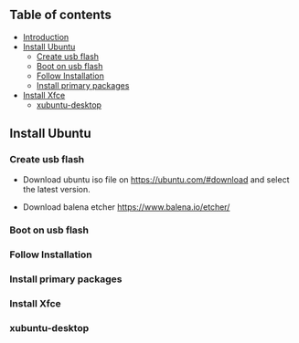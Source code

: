 ## Table of contents

* [Introduction](#introduction)
* [Install Ubuntu](#ubuntu-install)
  * [Create usb flash](#usb-flash)
  * [Boot on usb flash](#boot-on-usb-flash)
  * [Follow Installation](#follow-installation)
  * [Install primary packages](#primary-packages-install)
* [Install Xfce](#xfce)
  * [xubuntu-desktop](#xubuntu-desktop)

## Install Ubuntu

### Create usb flash

 - Download ubuntu iso file on https://ubuntu.com/#download and select the latest version.

 - Download balena etcher https://www.balena.io/etcher/


### Boot on usb flash

### Follow Installation

### Install primary packages

### Install Xfce

### xubuntu-desktop
